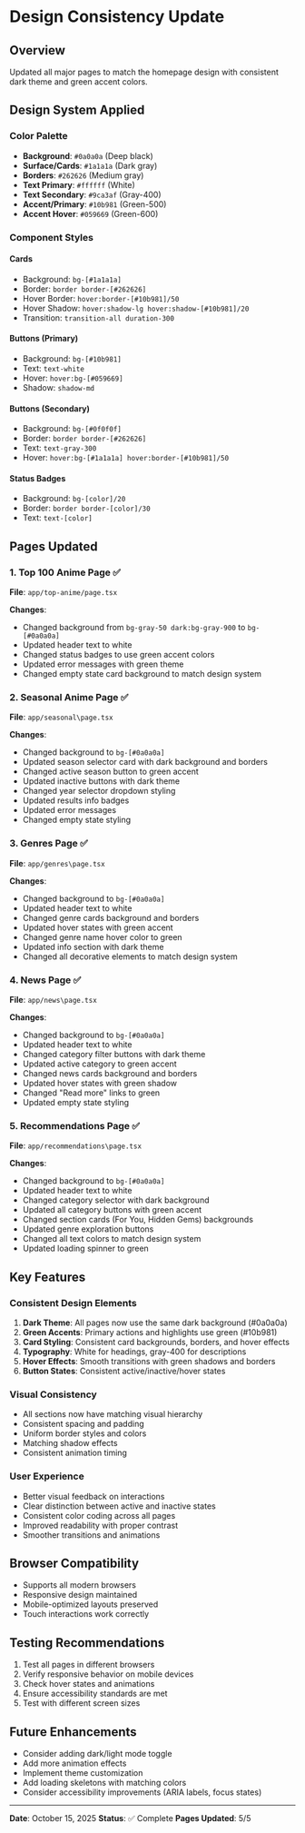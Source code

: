 # Design Consistency Update

## Overview
Updated all major pages to match the homepage design with consistent dark theme and green accent colors.

## Design System Applied

### Color Palette
- **Background**: `#0a0a0a` (Deep black)
- **Surface/Cards**: `#1a1a1a` (Dark gray)
- **Borders**: `#262626` (Medium gray)
- **Text Primary**: `#ffffff` (White)
- **Text Secondary**: `#9ca3af` (Gray-400)
- **Accent/Primary**: `#10b981` (Green-500)
- **Accent Hover**: `#059669` (Green-600)

### Component Styles

#### Cards
- Background: `bg-[#1a1a1a]`
- Border: `border border-[#262626]`
- Hover Border: `hover:border-[#10b981]/50`
- Hover Shadow: `hover:shadow-lg hover:shadow-[#10b981]/20`
- Transition: `transition-all duration-300`

#### Buttons (Primary)
- Background: `bg-[#10b981]`
- Text: `text-white`
- Hover: `hover:bg-[#059669]`
- Shadow: `shadow-md`

#### Buttons (Secondary)
- Background: `bg-[#0f0f0f]`
- Border: `border border-[#262626]`
- Text: `text-gray-300`
- Hover: `hover:bg-[#1a1a1a] hover:border-[#10b981]/50`

#### Status Badges
- Background: `bg-[color]/20`
- Border: `border border-[color]/30`
- Text: `text-[color]`

## Pages Updated

### 1. Top 100 Anime Page ✅
**File**: `app/top-anime/page.tsx`

**Changes**:
- Changed background from `bg-gray-50 dark:bg-gray-900` to `bg-[#0a0a0a]`
- Updated header text to white
- Changed status badges to use green accent colors
- Updated error messages with green theme
- Changed empty state card background to match design system

### 2. Seasonal Anime Page ✅
**File**: `app/seasonal\page.tsx`

**Changes**:
- Changed background to `bg-[#0a0a0a]`
- Updated season selector card with dark background and borders
- Changed active season button to green accent
- Updated inactive buttons with dark theme
- Changed year selector dropdown styling
- Updated results info badges
- Updated error messages
- Changed empty state styling

### 3. Genres Page ✅
**File**: `app/genres\page.tsx`

**Changes**:
- Changed background to `bg-[#0a0a0a]`
- Updated header text to white
- Changed genre cards background and borders
- Updated hover states with green accent
- Changed genre name hover color to green
- Updated info section with dark theme
- Changed all decorative elements to match design system

### 4. News Page ✅
**File**: `app/news\page.tsx`

**Changes**:
- Changed background to `bg-[#0a0a0a]`
- Updated header text to white
- Changed category filter buttons with dark theme
- Updated active category to green accent
- Changed news cards background and borders
- Updated hover states with green shadow
- Changed "Read more" links to green
- Updated empty state styling

### 5. Recommendations Page ✅
**File**: `app/recommendations\page.tsx`

**Changes**:
- Changed background to `bg-[#0a0a0a]`
- Updated header text to white
- Changed category selector with dark background
- Updated all category buttons with green accent
- Changed section cards (For You, Hidden Gems) backgrounds
- Updated genre exploration buttons
- Changed all text colors to match design system
- Updated loading spinner to green

## Key Features

### Consistent Design Elements
1. **Dark Theme**: All pages now use the same dark background (#0a0a0a)
2. **Green Accents**: Primary actions and highlights use green (#10b981)
3. **Card Styling**: Consistent card backgrounds, borders, and hover effects
4. **Typography**: White for headings, gray-400 for descriptions
5. **Hover Effects**: Smooth transitions with green shadows and borders
6. **Button States**: Consistent active/inactive/hover states

### Visual Consistency
- All sections now have matching visual hierarchy
- Consistent spacing and padding
- Uniform border styles and colors
- Matching shadow effects
- Consistent animation timing

### User Experience
- Better visual feedback on interactions
- Clear distinction between active and inactive states
- Consistent color coding across all pages
- Improved readability with proper contrast
- Smoother transitions and animations

## Browser Compatibility
- Supports all modern browsers
- Responsive design maintained
- Mobile-optimized layouts preserved
- Touch interactions work correctly

## Testing Recommendations
1. Test all pages in different browsers
2. Verify responsive behavior on mobile devices
3. Check hover states and animations
4. Ensure accessibility standards are met
5. Test with different screen sizes

## Future Enhancements
- Consider adding dark/light mode toggle
- Add more animation effects
- Implement theme customization
- Add loading skeletons with matching colors
- Consider accessibility improvements (ARIA labels, focus states)

---

**Date**: October 15, 2025
**Status**: ✅ Complete
**Pages Updated**: 5/5
